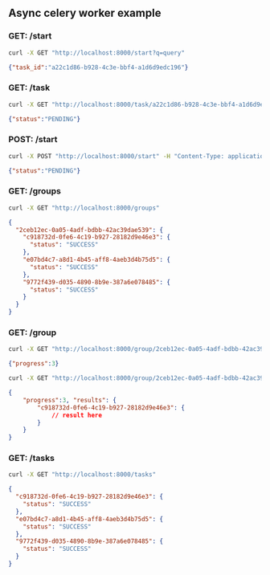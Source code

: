 ## Async celery worker example


### GET: /start
```bash
curl -X GET "http://localhost:8000/start?q=query"
```
```json
{"task_id":"a22c1d86-b928-4c3e-bbf4-a1d6d9edc196"}
```

### GET: /task
```bash
curl -X GET "http://localhost:8000/task/a22c1d86-b928-4c3e-bbf4-a1d6d9edc196"
```
```json
{"status":"PENDING"}
```

### POST: /start
```bash
curl -X POST "http://localhost:8000/start" -H "Content-Type: application/json" -d '{"qs": ["query1", "query2", "query3"]}'
```
```json
{"status":"PENDING"}
```

### GET: /groups
```bash
curl -X GET "http://localhost:8000/groups"
```
```json
{
  "2ceb12ec-0a05-4adf-bdbb-42ac39dae539": {
    "c918732d-0fe6-4c19-b927-28182d9e46e3": {
      "status": "SUCCESS"
    },
    "e07bd4c7-a8d1-4b45-aff8-4aeb3d4b75d5": {
      "status": "SUCCESS"
    },
    "9772f439-d035-4890-8b9e-387a6e078485": {
      "status": "SUCCESS"
    }
  }
}
```

### GET: /group
```bash
curl -X GET "http://localhost:8000/group/2ceb12ec-0a05-4adf-bdbb-42ac39dae539?expand=0"
```
```json
{"progress":3}
```

```bash
curl -X GET "http://localhost:8000/group/2ceb12ec-0a05-4adf-bdbb-42ac39dae539?expand=1"
```
```json
{
    "progress":3, "results": {
        "c918732d-0fe6-4c19-b927-28182d9e46e3": {
            // result here
        }
    }
}
```

### GET: /tasks
```bash
curl -X GET "http://localhost:8000/tasks"
```
```json
{
  "c918732d-0fe6-4c19-b927-28182d9e46e3": {
    "status": "SUCCESS"
  },
  "e07bd4c7-a8d1-4b45-aff8-4aeb3d4b75d5": {
    "status": "SUCCESS"
  },
  "9772f439-d035-4890-8b9e-387a6e078485": {
    "status": "SUCCESS"
  }
}
```